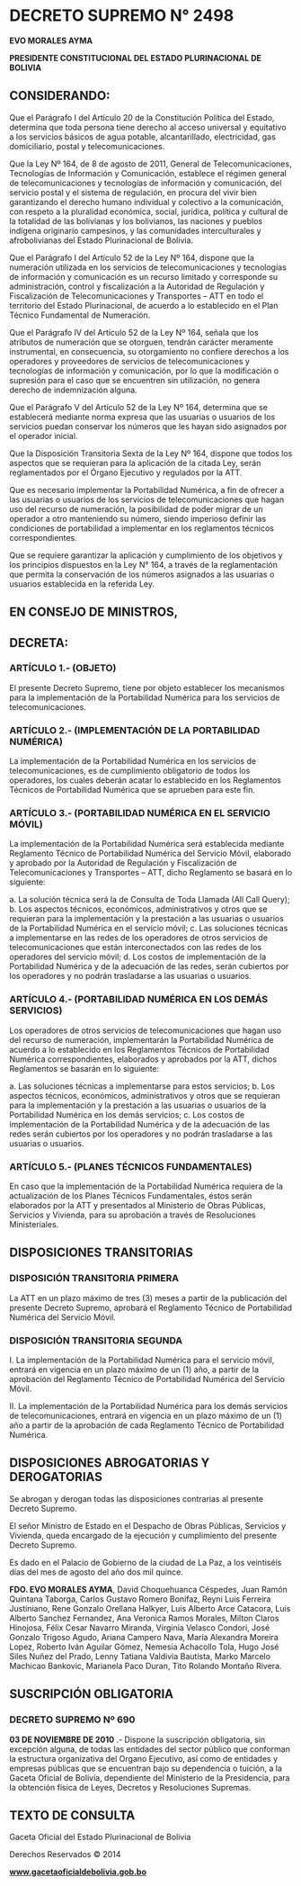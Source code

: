 # DECRETO SUPREMO N° 2498

**EVO MORALES AYMA**

**PRESIDENTE CONSTITUCIONAL DEL ESTADO PLURINACIONAL DE BOLIVIA**

## CONSIDERANDO:

Que el Parágrafo I del Artículo 20 de la Constitución Política del Estado, determina que toda persona tiene derecho al acceso universal y equitativo a los servicios básicos de agua potable, alcantarillado, electricidad, gas domiciliario, postal y telecomunicaciones.

Que la Ley Nº 164, de 8 de agosto de 2011, General de Telecomunicaciones, Tecnologías de Información y Comunicación, establece el régimen general de telecomunicaciones y tecnologías de información y comunicación, del servicio postal y el sistema de regulación, en procura del vivir bien garantizando el derecho humano individual y colectivo a la comunicación, con respeto a la pluralidad económica, social, jurídica, política y cultural de la totalidad de las bolivianas y los bolivianos, las naciones y pueblos indígena originario campesinos, y las comunidades interculturales y afrobolivianas del Estado Plurinacional de Bolivia.

Que el Parágrafo I del Artículo 52 de la Ley Nº 164, dispone que la numeración utilizada en los servicios de telecomunicaciones y tecnologías de información y comunicación es un recurso limitado y corresponde su administración, control y fiscalización a la Autoridad de Regulación y Fiscalización de Telecomunicaciones y Transportes – ATT en todo el territorio del Estado Plurinacional, de acuerdo a lo establecido en el Plan Técnico Fundamental de Numeración.

Que el Parágrafo IV del Artículo 52 de la Ley Nº 164, señala que los atributos de numeración que se otorguen, tendrán carácter meramente instrumental, en consecuencia, su otorgamiento no confiere derechos a los operadores y proveedores de servicios de telecomunicaciones y tecnologías de información y comunicación, por lo que la modificación o supresión para el caso que se encuentren sin utilización, no genera derecho de indemnización alguna.

Que el Parágrafo V del Artículo 52 de la Ley Nº 164, determina que se establecerá mediante norma expresa que las usuarias o usuarios de los servicios puedan conservar los números que les hayan sido asignados por el operador inicial.

Que la Disposición Transitoria Sexta de la Ley Nº 164, dispone que todos los aspectos que se requieran para la aplicación de la citada Ley, serán reglamentados por el Órgano Ejecutivo y regulados por la ATT.

Que es necesario implementar la Portabilidad Numérica, a fin de ofrecer a las usuarias o usuarios de los servicios de telecomunicaciones que hagan uso del recurso de numeración, la posibilidad de poder migrar de un operador a otro manteniendo su número, siendo imperioso definir las condiciones de portabilidad a implementar en los reglamentos técnicos correspondientes.

Que se requiere garantizar la aplicación y cumplimiento de los objetivos y los principios dispuestos en la Ley N° 164, a través de la reglamentación que permita la conservación de los números asignados a las usuarias o usuarios establecida en la referida Ley.

## EN CONSEJO DE MINISTROS,

## DECRETA:

### ARTÍCULO 1.- (OBJETO)
El presente Decreto Supremo, tiene por objeto establecer los mecanismos para la implementación de la Portabilidad Numérica para los servicios de telecomunicaciones.

### ARTÍCULO 2.- (IMPLEMENTACIÓN DE LA PORTABILIDAD NUMÉRICA)
La implementación de la Portabilidad Numérica en los servicios de telecomunicaciones, es de cumplimiento obligatorio de todos los operadores, los cuales deberán acatar lo establecido en los Reglamentos Técnicos de Portabilidad Numérica que se aprueben para este fin.

### ARTÍCULO 3.- (PORTABILIDAD NUMÉRICA EN EL SERVICIO MÓVIL)
La implementación de la Portabilidad Numérica será establecida mediante Reglamento Técnico de Portabilidad Numérica del Servicio Móvil, elaborado y aprobado por la Autoridad de Regulación y Fiscalización de Telecomunicaciones y Transportes – ATT, dicho Reglamento se basará en lo siguiente:

a. La solución técnica será la de Consulta de Toda Llamada (All Call Query);
b. Los aspectos técnicos, económicos, administrativos y otros que se requieran para la implementación y la prestación a las usuarias o usuarios de la Portabilidad Numérica en el servicio móvil;
c. Las soluciones técnicas a implementarse en las redes de los operadores de otros servicios de telecomunicaciones que están interconectados con las redes de los operadores del servicio móvil;
d. Los costos de implementación de la Portabilidad Numérica y de la adecuación de las redes, serán cubiertos por los operadores y no podrán trasladarse a las usuarias o usuarios.

### ARTÍCULO 4.- (PORTABILIDAD NUMÉRICA EN LOS DEMÁS SERVICIOS)
Los operadores de otros servicios de telecomunicaciones que hagan uso del recurso de numeración, implementarán la Portabilidad Numérica de acuerdo a lo establecido en los Reglamentos Técnicos de Portabilidad Numérica correspondientes, elaborados y aprobados por la ATT, dichos Reglamentos se basarán en lo siguiente:

a. Las soluciones técnicas a implementarse para estos servicios;
b. Los aspectos técnicos, económicos, administrativos y otros que se requieran para la implementación y la prestación a las usuarias o usuarios de la Portabilidad Numérica en los demás servicios;
c. Los costos de implementación de la Portabilidad Numérica y de la adecuación de las redes serán cubiertos por los operadores y no podrán trasladarse a las usuarias o usuarios.

### ARTÍCULO 5.- (PLANES TÉCNICOS FUNDAMENTALES)
En caso que la implementación de la Portabilidad Numérica requiera de la actualización de los Planes Técnicos Fundamentales, éstos serán elaborados por la ATT y presentados al Ministerio de Obras Públicas, Servicios y Vivienda, para su aprobación a través de Resoluciones Ministeriales.

## DISPOSICIONES TRANSITORIAS

### DISPOSICIÓN TRANSITORIA PRIMERA
La ATT en un plazo máximo de tres (3) meses a partir de la publicación del presente Decreto Supremo, aprobará el Reglamento Técnico de Portabilidad Numérica del Servicio Móvil.

### DISPOSICIÓN TRANSITORIA SEGUNDA

I. La implementación de la Portabilidad Numérica para el servicio móvil, entrará en vigencia en un plazo máximo de un (1) año, a partir de la aprobación del Reglamento Técnico de Portabilidad Numérica del Servicio Móvil.

II. La implementación de la Portabilidad Numérica para los demás servicios de telecomunicaciones, entrará en vigencia en un plazo máximo de un (1) año a partir de la aprobación de cada Reglamento Técnico de Portabilidad Numérica.

## DISPOSICIONES ABROGATORIAS Y DEROGATORIAS

Se abrogan y derogan todas las disposiciones contrarias al presente Decreto Supremo.

El señor Ministro de Estado en el Despacho de Obras Públicas, Servicios y Vivienda, queda encargado de la ejecución y cumplimiento del presente Decreto Supremo.

Es dado en el Palacio de Gobierno de la ciudad de La Paz, a los veintiséis días del mes de agosto del año dos mil quince.

**FDO. EVO MORALES AYMA**, David Choquehuanca Céspedes, Juan Ramón Quintana Taborga, Carlos Gustavo Romero Bonifaz, Reyni Luis Ferreira Justiniano, Rene Gonzalo Orellana Halkyer, Luis Alberto Arce Catacora, Luis Alberto Sanchez Fernandez, Ana Veronica Ramos Morales, Milton Claros Hinojosa, Félix Cesar Navarro Miranda, Virginia Velasco Condori, José Gonzalo Trigoso Agudo, Ariana Campero Nava, María Alexandra Moreira Lopez, Roberto Iván Aguilar Gómez, Nemesia Achacollo Tola, Hugo José Siles Nuñez del Prado, Lenny Tatiana Valdivia Bautista, Marko Marcelo Machicao Bankovic, Marianela Paco Duran, Tito Rolando Montaño Rivera.

## SUSCRIPCIÓN OBLIGATORIA
### DECRETO SUPREMO Nº 690

**03 DE NOVIEMBRE DE 2010** .- Dispone la suscripción obligatoria, sin excepción alguna, de todas las entidades del sector público que conforman la estructura organizativa del Organo Ejecutivo, así como de entidades y empresas públicas que se encuentran bajo su dependencia o tuición, a la Gaceta Oficial de Bolivia, dependiente del Ministerio de la Presidencia, para la obtención física de Leyes, Decretos y Resoluciones Supremas.

## TEXTO DE CONSULTA

Gaceta Oficial del Estado Plurinacional de Bolivia

Derechos Reservados © 2014

**www.gacetaoficialdebolivia.gob.bo**